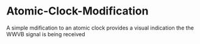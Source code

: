 # Atomic-Clock-Modification
A simple mdification to an atomic clock provides a visual indication the the WWVB signal is being received
